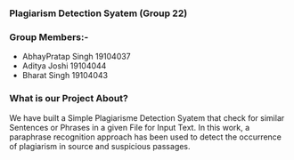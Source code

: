 ### Plagiarism Detection Syatem (Group 22)

### Group Members:-  
- AbhayPratap Singh 19104037  
- Aditya Joshi 19104044  
- Bharat Singh 19104043  

### What is our Project About?
We have built a Simple Plagiarisme Detection Syatem that check for similar Sentences or Phrases in a given File for Input Text. In this work, a paraphrase recognition approach has been used to detect the occurrence of plagiarism in source and suspicious passages.
